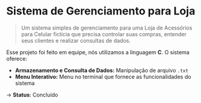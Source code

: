 # Sistema de Gerenciamento para Loja
> Um sistema simples de gerenciamento para uma Loja de Acessórios para Celular fictícia que precisa controlar suas compras, entender seus clientes e realizar consultas de dados.
>
Esse projeto foi feito em equipe, nós utilizamos a linguagem **C**. O sistema oferece:
* **Armazenamento e Consulta de Dados:** Manipulação de arquivo `.txt`
* **Menu Interativo:** Menu no terminal que fornece as funcionalidades do sistema

→ **Status**: Concluído
